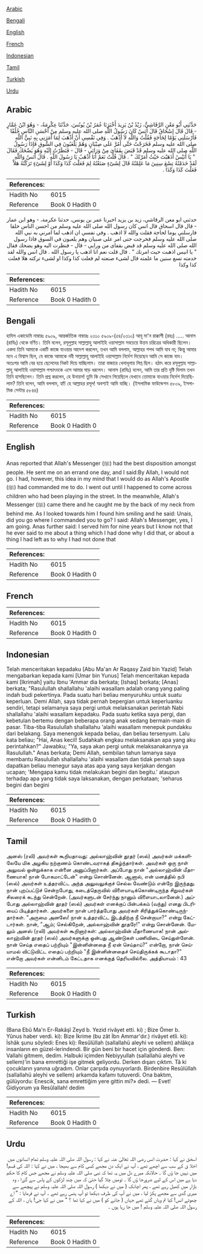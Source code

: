 [Arabic](#arabic)

[Bengali](#bengali)

[English](#english)

[French](#french)

[Indonesian](#indonesian)

[Tamil](#tamil)

[Turkish](#turkish)

[Urdu](#urdu)

## Arabic


<div dir="rtl" lang="ar" style={{fontSize:'larger',backgroundColor:'#f8f9fa',padding:20}}>
حَدَّثَنِي أَبُو مَعْنٍ الرَّقَاشِيُّ، زَيْدُ بْنُ يَزِيدَ أَخْبَرَنَا عُمَرُ بْنُ يُونُسَ، حَدَّثَنَا عِكْرِمَةُ، - وَهُوَ ابْنُ عَمَّارٍ - قَالَ قَالَ إِسْحَاقُ قَالَ أَنَسٌ كَانَ رَسُولُ اللَّهِ صلى الله عليه وسلم مِنْ أَحْسَنِ النَّاسِ خُلُقًا فَأَرْسَلَنِي يَوْمًا لِحَاجَةٍ فَقُلْتُ وَاللَّهِ لاَ أَذْهَبُ ‏.‏ وَفِي نَفْسِي أَنْ أَذْهَبَ لِمَا أَمَرَنِي بِهِ نَبِيُّ اللَّهِ صلى الله عليه وسلم فَخَرَجْتُ حَتَّى أَمُرَّ عَلَى صِبْيَانٍ وَهُمْ يَلْعَبُونَ فِي السُّوقِ فَإِذَا رَسُولُ اللَّهِ صلى الله عليه وسلم قَدْ قَبَضَ بِقَفَاىَ مِنْ وَرَائِي - قَالَ - فَنَظَرْتُ إِلَيْهِ وَهُوَ يَضْحَكُ فَقَالَ ‏ "‏ يَا أُنَيْسُ أَذَهَبْتَ حَيْثُ أَمَرْتُكَ ‏"‏ ‏.‏ قَالَ قُلْتُ نَعَمْ أَنَا أَذْهَبُ يَا رَسُولَ اللَّهِ ‏.‏ قَالَ أَنَسٌ وَاللَّهِ لَقَدْ خَدَمْتُهُ تِسْعَ سِنِينَ مَا عَلِمْتُهُ قَالَ لِشَىْءٍ صَنَعْتُهُ لِمَ فَعَلْتَ كَذَا وَكَذَا أَوْ لِشَىْءٍ تَرَكْتُهُ هَلاَّ فَعَلْتَ كَذَا وَكَذَا ‏.‏
</div>
<div style={{backgroundColor:'#f8f9fa',padding:20, marginBottom: 10}}><table> <thead> <tr> <th>References:</th> <th></th> </tr> </thead> <tbody><tr><td>Hadith No</td><td>6015</td></tr><tr><td>Reference</td><td>Book 0 Hadith 0</td></tr></tbody></table></div>


<div dir="rtl" lang="ar" style={{fontSize:'larger',backgroundColor:'#f8f9fa',padding:20}}>
حدثني ابو معن الرقاشي، زيد بن يزيد اخبرنا عمر بن يونس، حدثنا عكرمة، - وهو ابن عمار - قال قال اسحاق قال انس كان رسول الله صلى الله عليه وسلم من احسن الناس خلقا فارسلني يوما لحاجة فقلت والله لا اذهب . وفي نفسي ان اذهب لما امرني به نبي الله صلى الله عليه وسلم فخرجت حتى امر على صبيان وهم يلعبون في السوق فاذا رسول الله صلى الله عليه وسلم قد قبض بقفاى من ورايي - قال - فنظرت اليه وهو يضحك فقال " يا انيس اذهبت حيث امرتك " . قال قلت نعم انا اذهب يا رسول الله . قال انس والله لقد خدمته تسع سنين ما علمته قال لشىء صنعته لم فعلت كذا وكذا او لشىء تركته هلا فعلت كذا وكذا
</div>
<div style={{backgroundColor:'#f8f9fa',padding:20, marginBottom: 10}}><table> <thead> <tr> <th>References:</th> <th></th> </tr> </thead> <tbody><tr><td>Hadith No</td><td>6015</td></tr><tr><td>Reference</td><td>Book 0 Hadith 0</td></tr></tbody></table></div>

## Bengali


<div dir="ltr" lang="bn" style={{fontSize:'larger',backgroundColor:'#f8f9fa',padding:20}}>
হাদিস একাডেমি নাম্বারঃ ৫৯০৯, আন্তর্জাতিক নাম্বারঃ ২৩১০ ৫৯০৯-(৫৪/২৩১০) আবূ মা'ন রাক্কাশী (রহঃ) ..... আনাস (রাযিঃ) থেকে বর্ণিত। তিনি বলেন, রসূলুল্লাহ সাল্লাল্লাহু আলাইহি ওয়াসাল্লাম সবচেয়ে উত্তম চরিত্রের অধিকারী ছিলেন। একদা তিনি আমাকে একটি কাজে যাওয়ার আদেশ করলেন, তখন আমি বললাম, আল্লাহর শপথ আমি যাব না; কিন্তু আমার মনে এ বিশ্বাস ছিল, যে কাজে আমাকে নবী সাল্লাল্লাহু আলাইহি ওয়াসাল্লাম নির্দেশ দিয়েছেন আমি সে কাজে যাব। অতঃপর আমি বের হয়ে ছেলেদের নিকট দিয়ে যাচ্ছিলাম। তারা বাজারে খেলাধূলায় লিপ্ত ছিল। হঠাৎ করে রসূলুল্লাহ সাল্লাল্লাহু আলাইহি ওয়াসাল্লাম পশ্চাৎদকে এসে আমার ঘাড় ধরলেন। আনাস (রাযিঃ) বলেন, আমি তার প্রতি দৃষ্টি দিলাম তখন তিনি হাসছিলেন। তিনি প্রশ্ন করলেন, হে উনায়স! তুমি কি সেখানে গিয়েছিলে যেখানে তোমাকে যাওয়ার নির্দেশ দিয়েছিলাম? তিনি বলেন, আমি বললাম, হ্যাঁ! হে আল্লাহর রসূল! অবশ্যই আমি যাচ্ছি। (ইসলামিক ফাউন্ডেশন ৫৮০৯, ইসলামিক সেন্টার ৫৮৪৪)
</div>
<div style={{backgroundColor:'#f8f9fa',padding:20, marginBottom: 10}}><table> <thead> <tr> <th>References:</th> <th></th> </tr> </thead> <tbody><tr><td>Hadith No</td><td>6015</td></tr><tr><td>Reference</td><td>Book 0 Hadith 0</td></tr></tbody></table></div>

## English


<div dir="ltr" lang="en" style={{fontSize:'larger',backgroundColor:'#f8f9fa',padding:20}}>
Anas reported that Allah's Messenger (ﷺ) had the best disposition amongst people. He sent me on an errand one day, and I said:By Allah, I would not go. I had, however, this idea in my mind that I would do as Allah's Apostle (ﷺ) had commanded me to do. I went out until I happened to come across children who had been playing in the street. In the meanwhile, Allah's Messenger (ﷺ) came there and he caught me by the back of my neck from behind me. As I looked towards him I found him smiling and he said: Unais, did you go where I commanded you to go? I said: Allah's Messenger, yes, I am going. Anas further said: I served him for nine years but I know not that he ever said to me about a thing which I had done why I did that, or about a thing I had left as to why I had not done that
</div>
<div style={{backgroundColor:'#f8f9fa',padding:20, marginBottom: 10}}><table> <thead> <tr> <th>References:</th> <th></th> </tr> </thead> <tbody><tr><td>Hadith No</td><td>6015</td></tr><tr><td>Reference</td><td>Book 0 Hadith 0</td></tr></tbody></table></div>

## French


<div dir="ltr" lang="fr" style={{fontSize:'larger',backgroundColor:'#f8f9fa',padding:20}}>

</div>
<div style={{backgroundColor:'#f8f9fa',padding:20, marginBottom: 10}}><table> <thead> <tr> <th>References:</th> <th></th> </tr> </thead> <tbody><tr><td>Hadith No</td><td>6015</td></tr><tr><td>Reference</td><td>Book 0 Hadith 0</td></tr></tbody></table></div>

## Indonesian


<div dir="ltr" lang="id" style={{fontSize:'larger',backgroundColor:'#f8f9fa',padding:20}}>
Telah menceritakan kepadaku [Abu Ma'an Ar Raqasy Zaid bin Yazid] Telah mengabarkan kepada kami [Umar bin Yunus] Telah menceritakan kepada kami [Ikrimah] yaitu Ibnu 'Ammar dia berkata; [Ishaq] berkata; [Anas] berkata; "Rasulullah shallallahu 'alaihi wasallam adalah orang yang paling indah budi pekertinya. Pada suatu hari beliau menyuruhku untuk suatu keperluan. Demi Allah, saya tidak pernah bepergian untuk keperluanku sendiri, tetapi selamanya saya pergi untuk melaksanakan perintah Nabi shallallahu 'alaihi wasallam kepadaku. Pada suatu ketika saya pergi, dan kebetulan bertemu dengan beberapa orang anak sedang bermain-main di pasar. Tiba-tiba Rasulullah shallallahu 'alaihi wasallam menepuk pundakku dari belakang. Saya menengok kepada beliau, dan beliau tersenyum. Lalu kata beliau; "Hai, Anas kecil! Sudahkah engkau melaksanakan apa yang aku perintahkan?" Jawabku; "Ya, saya akan pergi untuk melaksanakannya ya Rasulullah." Anas berkata; Demi Allah, sembilan tahun lamanya saya membantu Rasulullah shallallahu 'alaihi wasallam dan tidak pernah saya dapatkan beliau menegur saya atas apa yang saya kerjakan dengan ucapan; 'Mengapa kamu tidak melakukan begini dan begitu.' ataupun terhadap apa yang tidak saya laksanakan, dengan perkataan; 'seharus begini dan begini
</div>
<div style={{backgroundColor:'#f8f9fa',padding:20, marginBottom: 10}}><table> <thead> <tr> <th>References:</th> <th></th> </tr> </thead> <tbody><tr><td>Hadith No</td><td>6015</td></tr><tr><td>Reference</td><td>Book 0 Hadith 0</td></tr></tbody></table></div>

## Tamil


<div dir="ltr" lang="ta" style={{fontSize:'larger',backgroundColor:'#f8f9fa',padding:20}}>
அனஸ் (ரலி) அவர்கள் கூறியதாவது: அல்லாஹ்வின் தூதர் (ஸல்) அவர்கள் மக்களிலேயே மிக அழகிய நற்குணம் கொண்டவராகத் திகழ்ந்தார்கள். அவர்கள் ஒரு நாள் அலுவல் ஒன்றுக்காக என்னை அனுப்பினார்கள். அப்போது நான் "அல்லாஹ்வின் மீதாணையாக! நான் போகமாட்டேன்" என்று சொன்னேன். ஆனால், என் மனத்தில் நபி (ஸல்) அவர்கள் உத்தரவிட்ட அந்த அலுவலுக்குச் செல்ல வேண்டும் என்றே இருந்தது. நான் புறப்பட்டுச் சென்றபோது, கடைத்தெருவில் விளையாடிக்கொண்டிருந்த சிறுவர்கள் சிலரைக் கடந்து சென்றேன். (அவர்களுடன் சேர்ந்து நானும் விளையாடலானேன்.) அப்போது அல்லாஹ்வின் தூதர் (ஸல்) அவர்கள் எனக்குப் பின்பக்கம் (வந்து) எனது பிடரியைப் பிடித்தார்கள். அவர்களை நான் பார்த்தபோது அவர்கள் சிரித்துக்கொண்டிருந்தார்கள். "அருமை அனஸே! நான் உத்தரவிட்ட இடத்திற்கு நீ சென்றாயா?" என்று கேட்டார்கள். நான், "ஆம்; செல்கிறேன், அல்லாஹ்வின் தூதரே!" என்று சொன்னேன். மேலும் அனஸ் (ரலி) அவர்கள் கூறினார்கள்: அல்லாஹ்வின் மீதாணையாக! நான் அல்லாஹ்வின் தூதர் (ஸல்) அவர்களுக்கு ஒன்பது ஆண்டுகள் பணிவிடை செய்துள்ளேன். நான் செய்த எதைப் பற்றியும் "இன்னின்னதை நீ ஏன் செய்தாய்?" என்றோ, நான் செய்யாமல் விட்டுவிட்ட எதைப் பற்றியும் "நீ இன்னின்னதைச் செய்திருக்கக் கூடாதா?" என்றோ அவர்கள் என்னிடம் கேட்டதாக எனக்குத் தெரியவில்லை. அத்தியாயம் : 43
</div>
<div style={{backgroundColor:'#f8f9fa',padding:20, marginBottom: 10}}><table> <thead> <tr> <th>References:</th> <th></th> </tr> </thead> <tbody><tr><td>Hadith No</td><td>6015</td></tr><tr><td>Reference</td><td>Book 0 Hadith 0</td></tr></tbody></table></div>

## Turkish


<div dir="ltr" lang="tr" style={{fontSize:'larger',backgroundColor:'#f8f9fa',padding:20}}>
(Bana Ebû Ma'n Er-Rakâşî Zeyd b. Yezid rivâyet etti. ki) ; Bize Ömer b. Yûnus haber verdi. ki): Bize İkrime (bu zât İbn Ammar'dır.) rivâyet etîi. ki): İshâk şunu söyledi: Enes ki): Resûlüllah (sallallahü aleyhi ve sellem) ahlâkça insanların en güzel-lerindendi. Bir gün beni bir hacet için gönderdi. Ben: Vallahi gitmem, dedim. Halbuki içimden Nebiyyullah (sallallahü aleyhi ve sellem)'in bana emrettiği işe gitmek geliyordu. Derken dışarı çıktım. Tâ ki çocukların yanına uğradım. Onlar çarşıda oynuyorlardı. Birdenbire Resûlüllah (sallallahü aleyhi ve sellem) arkamda kafamı tutuverdi. Ona baktım, gülüyordu: Enescik, sana emrettiğim yere gittin mi?» dedi. — Evet! Gidiyorum ya Resûlallah! dedim
</div>
<div style={{backgroundColor:'#f8f9fa',padding:20, marginBottom: 10}}><table> <thead> <tr> <th>References:</th> <th></th> </tr> </thead> <tbody><tr><td>Hadith No</td><td>6015</td></tr><tr><td>Reference</td><td>Book 0 Hadith 0</td></tr></tbody></table></div>

## Urdu


<div dir="rtl" lang="ur" style={{fontSize:'larger',backgroundColor:'#f8f9fa',padding:20}}>
اسحٰق نے کہا : حضرت انس رضی اللہ تعالیٰ عنہ نے کہا : رسول اللہ صلی اللہ علیہ وسلم تمام انسانوں میں اخلا ق کے سب سے اچھے تھے ، آپ نے ایک دن مجھے کسی کام سے بھیجا ، میں نے کہا : اللہ کی قسم! میں نہیں جا ؤں گا ۔ حالانکہ میرے دل میں یہ تھا کہ نبی صلی اللہ علیہ وسلم نے مجھے جس کام کا حکم دیا ہے میں اس کے لیے ضرورجا ؤں گا ۔ تومیں چلا گیا حتیٰ کہ میں چند لڑکوں کے پاس سے گزرا ، وہ بازار میں کھیل رہے تھے ، پھر اچانک ( میں نے دیکھا ) رسول اللہ صلی اللہ علیہ وسلم نے پیچھے سے میری گدی سے مجھے پکڑ لیا ، میں نے آپ کی طرف دیکھا تو آپ ہنس رہے تھے ۔ آپ نے فرمایا : " اے چھوٹے انس! کیا تم وہاں گئے تھے جہاں ( جانے کو ) میں نے کہا تھا ؟ " میں نے کہا جی! ہاں ، اللہ کے رسول اللہ صلی اللہ علیہ وسلم ! میں جا رہا ہوں ۔
</div>
<div style={{backgroundColor:'#f8f9fa',padding:20, marginBottom: 10}}><table> <thead> <tr> <th>References:</th> <th></th> </tr> </thead> <tbody><tr><td>Hadith No</td><td>6015</td></tr><tr><td>Reference</td><td>Book 0 Hadith 0</td></tr></tbody></table></div>